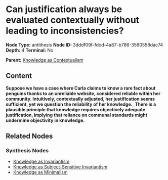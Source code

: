 # Can justification always be evaluated contextually without leading to inconsistencies?

**Node Type:** antithesis
**Node ID:** 3dddf09f-fdcd-4a87-b786-3590558dac74
**Depth:** 4
**Terminal:** No

**Parent:** [Knowledge as Contextualism](knowledge-as-contextualism-synthesis-cf11ae76-35a6-438f-8483-038b1b56edaf.md)

## Content

**Suppose we have a case where Carla claims to know a rare fact about penguins thanks to an unreliable website, considered reliable within her community. Intuitively, contextually adjusted, her justification seems sufficient, yet we question the reliability of her knowledge.**, **There is a plausible principle that knowledge requires objectively adequate justification, implying that reliance on communal standards might undermine objectivity in knowledge.**

## Related Nodes

### Synthesis Nodes

- [Knowledge as Invariantism](knowledge-as-invariantism-synthesis-7275afca-e832-4695-888c-f34a99383a29.md)
- [Knowledge as Subject-Sensitive Invariantism](knowledge-as-subject-sensitive-invariantism-synthesis-12f14ff7-a236-4e6b-b067-039c5affd721.md)
- [Knowledge as Minimalism](knowledge-as-minimalism-synthesis-b95af15b-a0cb-4cc2-9b0d-4d04b0ba84be.md)
